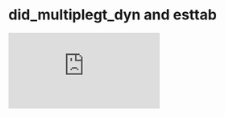 # did_multiplegt_dyn and esttab


<p>
  <embed src="https://github.com/chaisemartinPackages/did_multiplegt_dyn/blob/main/vignettes/assets/reg1.pdf">
</p>